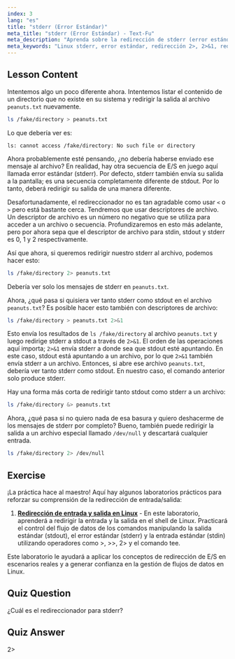 ```yaml
---
index: 3
lang: "es"
title: "stderr (Error Estándar)"
meta_title: "stderr (Error Estándar) - Text-Fu"
meta_description: "Aprenda sobre la redirección de stderr (error estándar) en Linux. Entienda 2>, 2>&1, &> y /dev/null para el manejo de errores en Bash. ¡Mejore sus habilidades de línea de comandos en Linux!"
meta_keywords: "Linux stderr, error estándar, redirección 2>, 2>&1, redirección &>, /dev/null, manejo de errores Bash, tutorial Linux, Linux para principiantes"
---
```


## Lesson Content

Intentemos algo un poco diferente ahora. Intentemos listar el contenido de un directorio que no existe en su sistema y redirigir la salida al archivo `peanuts.txt` nuevamente.

```bash
ls /fake/directory > peanuts.txt
```

Lo que debería ver es:

```plaintext
ls: cannot access /fake/directory: No such file or directory
```

Ahora probablemente esté pensando, ¿no debería haberse enviado ese mensaje al archivo? En realidad, hay otra secuencia de E/S en juego aquí llamada error estándar (stderr). Por defecto, stderr también envía su salida a la pantalla; es una secuencia completamente diferente de stdout. Por lo tanto, deberá redirigir su salida de una manera diferente.

Desafortunadamente, el redireccionador no es tan agradable como usar `<` o `>` pero está bastante cerca. Tendremos que usar descriptores de archivo. Un descriptor de archivo es un número no negativo que se utiliza para acceder a un archivo o secuencia. Profundizaremos en esto más adelante, pero por ahora sepa que el descriptor de archivo para stdin, stdout y stderr es 0, 1 y 2 respectivamente.

Así que ahora, si queremos redirigir nuestro stderr al archivo, podemos hacer esto:

```bash
ls /fake/directory 2> peanuts.txt
```

Debería ver solo los mensajes de stderr en `peanuts.txt`.

Ahora, ¿qué pasa si quisiera ver tanto stderr como stdout en el archivo `peanuts.txt`? Es posible hacer esto también con descriptores de archivo:

```bash
ls /fake/directory > peanuts.txt 2>&1
```

Esto envía los resultados de `ls /fake/directory` al archivo `peanuts.txt` y luego redirige stderr a stdout a través de `2>&1`. El orden de las operaciones aquí importa; `2>&1` envía stderr a donde sea que stdout esté apuntando. En este caso, stdout está apuntando a un archivo, por lo que `2>&1` también envía stderr a un archivo. Entonces, si abre ese archivo `peanuts.txt`, debería ver tanto stderr como stdout. En nuestro caso, el comando anterior solo produce stderr.

Hay una forma más corta de redirigir tanto stdout como stderr a un archivo:

```bash
ls /fake/directory &> peanuts.txt
```

Ahora, ¿qué pasa si no quiero nada de esa basura y quiero deshacerme de los mensajes de stderr por completo? Bueno, también puede redirigir la salida a un archivo especial llamado `/dev/null` y descartará cualquier entrada.

```bash
ls /fake/directory 2> /dev/null
```

## Exercise

¡La práctica hace al maestro! Aquí hay algunos laboratorios prácticos para reforzar su comprensión de la redirección de entrada/salida:

1. **[Redirección de entrada y salida en Linux](https://labex.io/es/labs/comptia-redirecting-input-and-output-in-linux-590840)** - En este laboratorio, aprenderá a redirigir la entrada y la salida en el shell de Linux. Practicará el control del flujo de datos de los comandos manipulando la salida estándar (stdout), el error estándar (stderr) y la entrada estándar (stdin) utilizando operadores como >, >>, 2> y el comando tee.

Este laboratorio le ayudará a aplicar los conceptos de redirección de E/S en escenarios reales y a generar confianza en la gestión de flujos de datos en Linux.

## Quiz Question

¿Cuál es el redireccionador para stderr?

## Quiz Answer

2>
